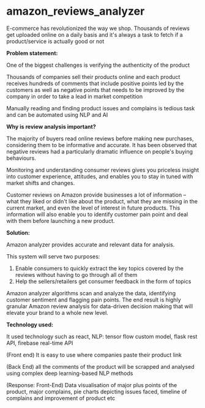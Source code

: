 # amazon_reviews_analyzer

E-commerce has revolutionized the way we shop. Thousands of reviews get uploaded online on a daily basis and it&#39;s always a task to fetch if a product/service is actually good or not

**Problem statement:**

One of the biggest challenges is verifying the authenticity of the product

Thousands of companies sell their products online and each product receives hundreds of comments that include positive points led by the customers as well as negative points that needs to be improved by the company in order to take a lead in market competition

Manually reading and finding product issues and complains is tedious task and can be automated using NLP and AI

**Why is review analysis important?**

The majority of buyers read online reviews before making new purchases, considering them to be informative and accurate. It has been observed that negative reviews had a particularly dramatic influence on people&#39;s buying behaviours.

Monitoring and understanding consumer reviews gives you priceless insight into customer experience, attitudes, and enables you to stay in tuned with market shifts and changes.

Customer reviews on Amazon provide businesses a lot of information – what they liked or didn&#39;t like about the product, what they are missing in the current market, and even the level of interest in future products. This information will also enable you to identify customer pain point and deal with them before launching a new product.

**Solution:**

Amazon analyzer provides accurate and relevant data for analysis.

This system will serve two purposes:

1. Enable consumers to quickly extract the key topics covered by the reviews without having to go through all of them
2. Help the sellers/retailers get consumer feedback in the form of topics

Amazon analyzer algorithms scan and analyze the data, identifying customer sentiment and flagging pain points. The end result is highly granular Amazon review analysis for data-driven decision making that will elevate your brand to a whole new level.

**Technology used:**

It used technology such as react, NLP: tensor flow custom model, flask rest API, firebase real-time API

(Front end) It is easy to use where companies paste their product link

(Back End) all the comments of the product will be scrapped and analysed using complex deep learning-based NLP methods

(Response: Front-End) Data visualisation of major plus points of the product, major complains, pie charts depicting issues faced, timeline of complains and improvement of product etc
